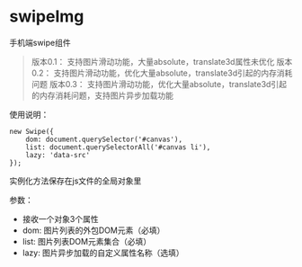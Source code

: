 # swipeImg
手机端swipe组件

> 版本0.1：
	支持图片滑动功能，大量absolute，translate3d属性未优化
> 版本0.2：
	支持图片滑动功能，优化大量absolute，translate3d引起的内存消耗问题
> 版本0.3：
	支持图片滑动功能，优化大量absolute，translate3d引起的内存消耗问题，支持图片异步加载功能

使用说明：

    new Swipe({
        dom: document.querySelector('#canvas'),
        list: document.querySelectorAll('#canvas li'),
        lazy: 'data-src'
    });
实例化方法保存在js文件的全局对象里

参数：
* 接收一个对象3个属性
* dom:  图片列表的外包DOM元素（必填）
* list: 图片列表DOM元素集合（必填）
* lazy: 图片异步加载的自定义属性名称（选填）